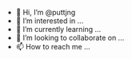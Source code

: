 - 👋 Hi, I’m @puttjng
- 👀 I’m interested in ...
- 🌱 I’m currently learning ...
- 💞️ I’m looking to collaborate on ...
- 📫 How to reach me ...

<!---
puttjng/puttjng is a ✨ special ✨ repository because its `README.md` (this file) appears on your GitHub profile.
You can click the Preview link to take a look at your changes.
--->
